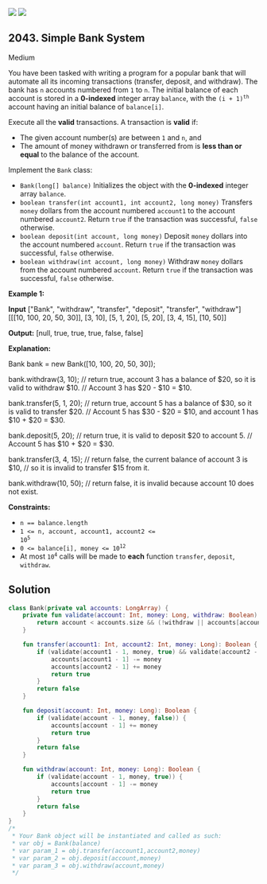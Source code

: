 [![](https://img.shields.io/github/stars/javadev/LeetCode-in-Kotlin?label=Stars&style=flat-square)](https://github.com/javadev/LeetCode-in-Kotlin)
[![](https://img.shields.io/github/forks/javadev/LeetCode-in-Kotlin?label=Fork%20me%20on%20GitHub%20&style=flat-square)](https://github.com/javadev/LeetCode-in-Kotlin/fork)

## 2043\. Simple Bank System

Medium

You have been tasked with writing a program for a popular bank that will automate all its incoming transactions (transfer, deposit, and withdraw). The bank has `n` accounts numbered from `1` to `n`. The initial balance of each account is stored in a **0-indexed** integer array `balance`, with the <code>(i + 1)<sup>th</sup></code> account having an initial balance of `balance[i]`.

Execute all the **valid** transactions. A transaction is **valid** if:

*   The given account number(s) are between `1` and `n`, and
*   The amount of money withdrawn or transferred from is **less than or equal** to the balance of the account.

Implement the `Bank` class:

*   `Bank(long[] balance)` Initializes the object with the **0-indexed** integer array `balance`.
*   `boolean transfer(int account1, int account2, long money)` Transfers `money` dollars from the account numbered `account1` to the account numbered `account2`. Return `true` if the transaction was successful, `false` otherwise.
*   `boolean deposit(int account, long money)` Deposit `money` dollars into the account numbered `account`. Return `true` if the transaction was successful, `false` otherwise.
*   `boolean withdraw(int account, long money)` Withdraw `money` dollars from the account numbered `account`. Return `true` if the transaction was successful, `false` otherwise.

**Example 1:**

**Input** ["Bank", "withdraw", "transfer", "deposit", "transfer", "withdraw"] [[[10, 100, 20, 50, 30]], [3, 10], [5, 1, 20], [5, 20], [3, 4, 15], [10, 50]]

**Output:** [null, true, true, true, false, false]

**Explanation:** 

Bank bank = new Bank([10, 100, 20, 50, 30]); 

bank.withdraw(3, 10); // return true, account 3 has a balance of $20, so it is valid to withdraw $10. 
                       // Account 3 has $20 - $10 = $10. 

bank.transfer(5, 1, 20); // return true, account 5 has a balance of $30, so it is valid to transfer $20.
                         // Account 5 has $30 - $20 = $10, and account 1 has $10 + $20 = $30. 

bank.deposit(5, 20); // return true, it is valid to deposit $20 to account 5. 
                     // Account 5 has $10 + $20 = $30.

bank.transfer(3, 4, 15); // return false, the current balance of account 3 is $10, 
                         // so it is invalid to transfer $15 from it.

bank.withdraw(10, 50); // return false, it is invalid because account 10 does not exist.

**Constraints:**

*   `n == balance.length`
*   <code>1 <= n, account, account1, account2 <= 10<sup>5</sup></code>
*   <code>0 <= balance[i], money <= 10<sup>12</sup></code>
*   At most <code>10<sup>4</sup></code> calls will be made to **each** function `transfer`, `deposit`, `withdraw`.

## Solution

```kotlin
class Bank(private val accounts: LongArray) {
    private fun validate(account: Int, money: Long, withdraw: Boolean): Boolean {
        return account < accounts.size && (!withdraw || accounts[account] >= money)
    }

    fun transfer(account1: Int, account2: Int, money: Long): Boolean {
        if (validate(account1 - 1, money, true) && validate(account2 - 1, 0, false)) {
            accounts[account1 - 1] -= money
            accounts[account2 - 1] += money
            return true
        }
        return false
    }

    fun deposit(account: Int, money: Long): Boolean {
        if (validate(account - 1, money, false)) {
            accounts[account - 1] += money
            return true
        }
        return false
    }

    fun withdraw(account: Int, money: Long): Boolean {
        if (validate(account - 1, money, true)) {
            accounts[account - 1] -= money
            return true
        }
        return false
    }
}
/*
 * Your Bank object will be instantiated and called as such:
 * var obj = Bank(balance)
 * var param_1 = obj.transfer(account1,account2,money)
 * var param_2 = obj.deposit(account,money)
 * var param_3 = obj.withdraw(account,money)
 */
```